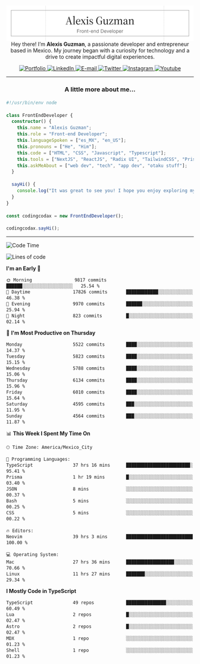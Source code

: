 <img align='right' src="./Banner.png" width="" />
<p align='center'>Hey there! I’m <strong>Alexis Guzman</strong>, a passionate developer and entrepreneur based in Mexico. My journey began with a curiosity for technology and a drive to create impactful digital experiences.</p>

<div align='center'>
  <a href='https://www.codingcodax.dev' target='_blank'>
    <img alt='Portfolio' src='https://img.shields.io/badge/Portfolio-black?logo=vercel&style=flat-square'>
  </a>
  <a href='https://linkedin.com/in/codingcodax' target='_blank'>
    <img alt='LinkedIn' src='https://img.shields.io/badge/LinkedIn-black?logo=LinkedIn&style=flat-square'>
  </a>
  <a href='mailto:hello@codingcodax.com' target='_blank'>
    <img alt='E-mail' src='https://img.shields.io/badge/Email-black?logo=Gmail&style=flat-square'>
  </a>
  <a href='https://x.com/codingcodax' target='_blank'>
    <img alt='Twitter' src='https://img.shields.io/badge/X-black?logo=X&style=flat-square'>
  </a>
  <a href='https://www.instagram.com/codingcodax' target='_blank'>
    <img alt='Instagram' src='https://img.shields.io/badge/Instagram-black?logo=Instagram&style=flat-square'>
  </a>
  <a href='https://www.youtube.com/@codingcodax' target='_blank'>
    <img alt='Youtube' src='https://img.shields.io/badge/YouTube-black?logo=Youtube&style=flat-square'>
  </a>
</div>


---

<h3 align='center'>A little more about me...</h3>

```typescript
#!/usr/bin/env node

class FrontEndDeveloper {
  constructor() {
    this.name = "Alexis Guzman";
    this.role = "Front-end Developer";
    this.languageSpoken = ["es_MX", "en_US"];
    this.pronouns = ["He", "Him"];
    this.code = ["HTML", "CSS", "Javascript", "Typescript"];
    this.tools = ["NextJS", "ReactJS", "Radix UI", "TailwindCSS", "Prisma", "Shadcn UI"];
    this.askMeAbout = ["web dev", "tech", "app dev", "otaku stuff"];
  }

  sayHi() {
    console.log("It was great to see you! I hope you enjoy exploring my work.");
  }
}

const codingcodax = new FrontEndDeveloper();

codingcodax.sayHi();
```

---

<!--START_SECTION:waka-->
![Code Time](http://img.shields.io/badge/Code%20Time-3%2C626%20hrs%2037%20mins-blue)

![Lines of code](https://img.shields.io/badge/From%20Hello%20World%20I%27ve%20Written-9.6%20million%20lines%20of%20code-blue)

**I'm an Early 🐤** 

```text
🌞 Morning                9817 commits        ██████░░░░░░░░░░░░░░░░░░░   25.54 % 
🌆 Daytime                17826 commits       ████████████░░░░░░░░░░░░░   46.38 % 
🌃 Evening                9970 commits        ██████░░░░░░░░░░░░░░░░░░░   25.94 % 
🌙 Night                  823 commits         █░░░░░░░░░░░░░░░░░░░░░░░░   02.14 % 
```
📅 **I'm Most Productive on Thursday** 

```text
Monday                   5522 commits        ████░░░░░░░░░░░░░░░░░░░░░   14.37 % 
Tuesday                  5823 commits        ████░░░░░░░░░░░░░░░░░░░░░   15.15 % 
Wednesday                5788 commits        ████░░░░░░░░░░░░░░░░░░░░░   15.06 % 
Thursday                 6134 commits        ████░░░░░░░░░░░░░░░░░░░░░   15.96 % 
Friday                   6010 commits        ████░░░░░░░░░░░░░░░░░░░░░   15.64 % 
Saturday                 4595 commits        ███░░░░░░░░░░░░░░░░░░░░░░   11.95 % 
Sunday                   4564 commits        ███░░░░░░░░░░░░░░░░░░░░░░   11.87 % 
```


📊 **This Week I Spent My Time On** 

```text
🕑︎ Time Zone: America/Mexico_City

💬 Programming Languages: 
TypeScript               37 hrs 16 mins      ████████████████████████░   95.41 % 
Prisma                   1 hr 19 mins        █░░░░░░░░░░░░░░░░░░░░░░░░   03.40 % 
JSON                     8 mins              ░░░░░░░░░░░░░░░░░░░░░░░░░   00.37 % 
Bash                     5 mins              ░░░░░░░░░░░░░░░░░░░░░░░░░   00.25 % 
CSS                      5 mins              ░░░░░░░░░░░░░░░░░░░░░░░░░   00.22 % 

🔥 Editors: 
Neovim                   39 hrs 3 mins       █████████████████████████   100.00 % 

💻 Operating System: 
Mac                      27 hrs 36 mins      ██████████████████░░░░░░░   70.66 % 
Linux                    11 hrs 27 mins      ███████░░░░░░░░░░░░░░░░░░   29.34 % 
```

**I Mostly Code in TypeScript** 

```text
TypeScript               49 repos            ███████████████░░░░░░░░░░   60.49 % 
Lua                      2 repos             █░░░░░░░░░░░░░░░░░░░░░░░░   02.47 % 
Astro                    2 repos             █░░░░░░░░░░░░░░░░░░░░░░░░   02.47 % 
MDX                      1 repo              ░░░░░░░░░░░░░░░░░░░░░░░░░   01.23 % 
Shell                    1 repo              ░░░░░░░░░░░░░░░░░░░░░░░░░   01.23 % 
```




<!--END_SECTION:waka-->
